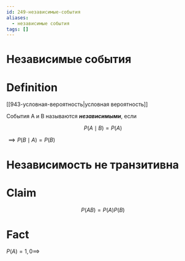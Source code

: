 ```yaml
---
id: 249-независимые-события
aliases:
  - независимые события
tags: []
---
```

# Независимые события
# Definition
[[943-условная-вероятность|условная вероятность]]

События A и B называются **_независимыми_**, если

$$
P(A \mid B) = P(A)
$$

$\implies P(B \mid A) = P(B)$

# Независимость не транзитивна
# Claim
$$
P(AB) = P(A) P(B)
$$
# Fact
$P(A) = 1, 0 \implies$

